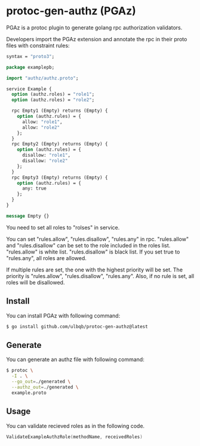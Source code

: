 # protoc-gen-authz (PGAz)

PGAz is a protoc plugin to generate golang rpc authorization validators. 

Developers import the PGAz extension and annotate the rpc in their proto files with constraint rules:

```protobuf
syntax = "proto3";

package examplepb;

import "authz/authz.proto";

service Example {
  option (authz.roles) = "role1";
  option (authz.roles) = "role2";

  rpc Empty1 (Empty) returns (Empty) {
    option (authz.rules) = {
      allow: "role1",
      allow: "role2"
    };
  }
  rpc Empty2 (Empty) returns (Empty) {
    option (authz.rules) = {
      disallow: "role1",
      disallow: "role2"
    };
  }
  rpc Empty3 (Empty) returns (Empty) {
    option (authz.rules) = {
      any: true
    };
  }
}

message Empty {}
```

You need to set all roles to "rolses" in service.

You can set "rules.allow", "rules.disallow", "rules.any" in rpc. "rules.allow" and "rules.disallow" can be set to the role included in the roles list. "rules.allow" is white list. "rules.disallow" is black list. If you set true to "rules.any", all roles are allowed.

If multiple rules are set, the one with the highest priority will be set. The priority is "rules.allow", "rules.disallow", "rules.any". Also, if no rule is set, all roles will be disallowed.

## Install

You can install PGAz with following command:

```bash
$ go install github.com/ulbqb/protoc-gen-authz@latest
```

## Generate

You can generate an authz file with following command:

```bash
$ protoc \
  -I . \
  --go_out=./generated \
  --authz_out=./generated \
  example.proto
```

## Usage

You can validate recieved roles as in the following code.

```go
ValidateExampleAuthzRole(methodName, receivedRoles)
```